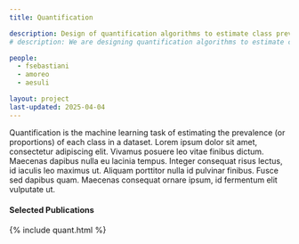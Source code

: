 ```yaml
---
title: Quantification

description: Design of quantification algorithms to estimate class prevalence
# description: We are designing quantification algorithms to estimate class prevalence

people:
  - fsebastiani
  - amoreo
  - aesuli

layout: project
last-updated: 2025-04-04
---
```


Quantification is the machine learning task of estimating the prevalence (or proportions) of each class in a dataset.
Lorem ipsum dolor sit amet, consectetur adipiscing elit. Vivamus posuere leo vitae finibus dictum. Maecenas dapibus nulla eu lacinia tempus. Integer consequat risus lectus, id iaculis leo maximus ut. Aliquam porttitor nulla id pulvinar finibus. Fusce sed dapibus quam. Maecenas consequat ornare ipsum, id fermentum elit vulputate ut. 

<div id="publications" style="font-size: 0.9rem;">
    <h4>Selected Publications</h4>
    {% include quant.html %}
</div>
